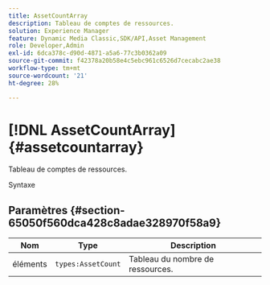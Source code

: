 ```yaml
---
title: AssetCountArray
description: Tableau de comptes de ressources.
solution: Experience Manager
feature: Dynamic Media Classic,SDK/API,Asset Management
role: Developer,Admin
exl-id: 6dca378c-d90d-4871-a5a6-77c3b0362a09
source-git-commit: f42378a20b58e4c5ebc961c6526d7cecabc2ae38
workflow-type: tm+mt
source-wordcount: '21'
ht-degree: 28%

---
```


# [!DNL AssetCountArray]{#assetcountarray}

Tableau de comptes de ressources.

Syntaxe

## Paramètres {#section-65050f560dca428c8adae328970f58a9}

| Nom | Type | Description |
|---|---|---|
| éléments | `types:AssetCount` | Tableau du nombre de ressources. |

